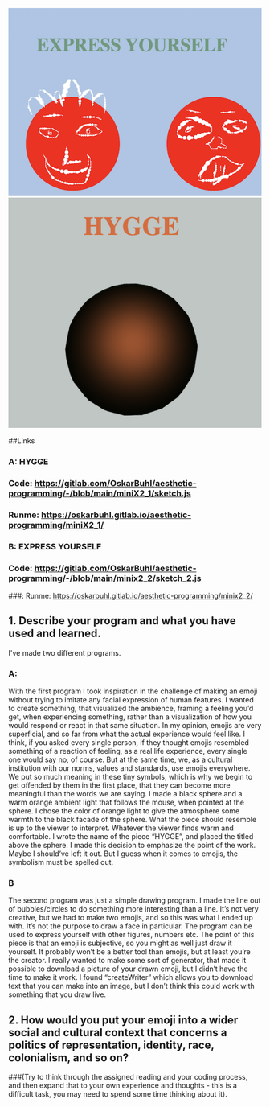 
![](express.png) ![](hygge.png)


##Links
### A: HYGGE
### Code: https://gitlab.com/OskarBuhl/aesthetic-programming/-/blob/main/miniX2_1/sketch.js
### Runme: https://oskarbuhl.gitlab.io/aesthetic-programming/miniX2_1/

### B: EXPRESS YOURSELF
### Code: https://gitlab.com/OskarBuhl/aesthetic-programming/-/blob/main/minix2_2/sketch_2.js
###: Runme: https://oskarbuhl.gitlab.io/aesthetic-programming/minix2_2/


## 1. Describe your program and what you have used and learned.

I've made two different programs.
### A:
With the first program I took inspiration in the challenge of making an emoji without trying to imitate any facial expression of human features. I wanted to create something, that visualized the ambience, framing a feeling you’d get, when experiencing something, rather than a visualization of how you would respond or react in that same situation. In my opinion, emojis are very superficial, and so far from what the actual experience would feel like. I think, if you asked every single person, if they thought emojis resembled something of a reaction of feeling, as a real life experience, every single one would say no, of course. But at the same time, we, as a cultural institution with our norms, values and standards, use emojis everywhere. We put so much meaning in these tiny symbols, which is why we begin to get offended by them in the first place, that they can become more meaningful than the words we are saying.
I made a black sphere and a warm orange ambient light that follows the mouse, when pointed at the sphere. I chose the color of orange light to give the atmosphere some warmth to the black facade of the sphere. What the piece should resemble is up to the viewer to interpret. Whatever the viewer finds warm and comfortable. I wrote the name of the piece “HYGGE”, and placed the titled above the sphere. I made this decision to emphasize the point of the work. Maybe I should’ve left it out.
But I guess when it comes to emojis, the symbolism must be spelled out.
### B
The second program was just a simple drawing program. I made the line out of bubbles/circles to do something more interesting than a line. It’s not very creative, but we had to make two emojis, and so this was what I ended up with. It’s not the purpose to draw a face in particular. The program can be used to express yourself with other figures, numbers etc. The point of this piece is that an emoji is subjective, so you might as well just draw it yourself. It probably won’t be a better tool than emojis, but at least you’re the creator.
I really wanted to make some sort of generator, that made it possible to download a picture of your drawn emoji, but I didn’t have the time to make it work. I found “createWriter” which allows you to download text that you can make into an image, but I don’t think this could work with something that you draw live.

## 2. How would you put your emoji into a wider social and cultural context that concerns a politics of representation, identity, race, colonialism, and so on?
###(Try to think through the assigned reading and your coding process, and then expand that to your own experience and thoughts - this is a difficult task, you may need to spend some time thinking about it).
